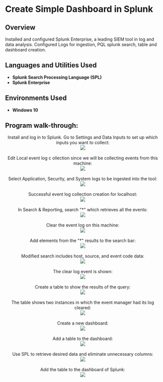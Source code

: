 <h1>Create Simple Dashboard in Splunk</h1>

<h2>Overview</h2>
Installed and configured Splunk Enterprise, a leading SIEM tool in log and data analysis. Configured Logs for ingestion, PQL splunk search, table and dashboard creation.
<br />


<h2>Languages and Utilities Used</h2>

- <b>Splunk Search Processing Language (SPL) </b> 
- <b>Splunk Enterprise</b>

<h2>Environments Used </h2>

- <b>Windows 10</b>

<h2>Program walk-through:</h2>

<p align="center">
Install and log in to Splunk. Go to Settings and Data Inputs to set up which inputs you want to collect: <br/>
<img src="https://github.com/marthajsosa/SplunkSIEM/assets/146014829/94e03895-3915-4c2a-b3ef-d480222733a9"/>
<br />
<br />
Edit Local event log c ollection since we will be  collecting events from this machine:  <br/>
<img src="https://github.com/marthajsosa/SplunkSIEM/assets/146014829/bcebb9ab-f1ae-4a11-9dd3-90df07c324d4"/>
<br />
<br />
Select Application, Security, and System logs to be ingested into the tool: <br/>
<img src="https://github.com/marthajsosa/SplunkSIEM/assets/146014829/5cf0f924-f8d6-41e6-833a-95b3160c92bf"/>
<br />
<br />
Successful event log collection creation for localhost:  <br/>
<img src="https://github.com/marthajsosa/SplunkSIEM/assets/146014829/842220ee-f34d-4667-badb-818be8fcee8f"/>
<br />
<br />
In Search & Reporting, search "*" which retrieves all the events:  <br/>
<img src="https://github.com/marthajsosa/SplunkSIEM/assets/146014829/abd70621-58ac-402f-83a2-3a126a9e2f45"/>
<br />
<br />
Clear the event log on this machine:  <br/>
<img src="https://github.com/marthajsosa/SplunkSIEM/assets/146014829/a7ed58b4-8333-40f9-a073-6fc163655a1c"/>
<br />
<br />
Add elements from the "*" results to the search bar:  <br/>
<img src="https://github.com/marthajsosa/SplunkSIEM/assets/146014829/31c2710c-322e-445b-91ac-f4be6f2ff9b7"/>
<br />
<br />
Modified search includes host, source, and event code data:  <br/>
<img src="https://github.com/marthajsosa/SplunkSIEM/assets/146014829/7568f8a7-49ff-41df-b5ed-bfd3950582cf"/>
<br />
<br />
The clear log event is shown:  <br/>
<img src="https://github.com/marthajsosa/SplunkSIEM/assets/146014829/2a19234a-7b7d-4df0-b1bf-aa2a7f304cdf"/>
<br />
<br />
Create a table to show the results of the query:  <br/>
<img src="https://github.com/marthajsosa/SplunkSIEM/assets/146014829/edf6dd37-64ae-4126-8746-bc27a15fa8d6"/>
<br />
<br />
The table shows two instances in which the event manager had its log cleared:  <br/>
<img src="https://github.com/marthajsosa/SplunkSIEM/assets/146014829/e7c7cc5f-2b8e-4479-9291-40dc61b99660"/>
<br />
<br />
Create a new dashboard:  <br/>
<img src="https://github.com/marthajsosa/SplunkSIEM/assets/146014829/9d517511-208f-4226-94d0-58072a08d181"/>
<br />
<br />
Add a table to the dashboard:  <br/>
<img src="https://github.com/marthajsosa/SplunkSIEM/assets/146014829/c602b2f9-c519-4088-a5d4-44d2fb5c89c0"/>
<br />
<br />
Use SPL to retrieve desired data and eliminate unnecessary columns:  <br/>
<img src="https://github.com/marthajsosa/SplunkSIEM/assets/146014829/c30688b7-c04f-4ef4-8d88-1c8ea69f6ea9"/>
<br />
<br />
Add the table to the dashboard of Splunk:  <br/>
<img src="https://github.com/marthajsosa/SplunkSIEM/assets/146014829/10d935ae-e32a-42ef-97a5-c841b4df60bf"/>
</p>

<!--
 ```diff
- text in red
+ text in green
! text in orange
# text in gray
@@ text in purple (and bold)@@
```
--!>

